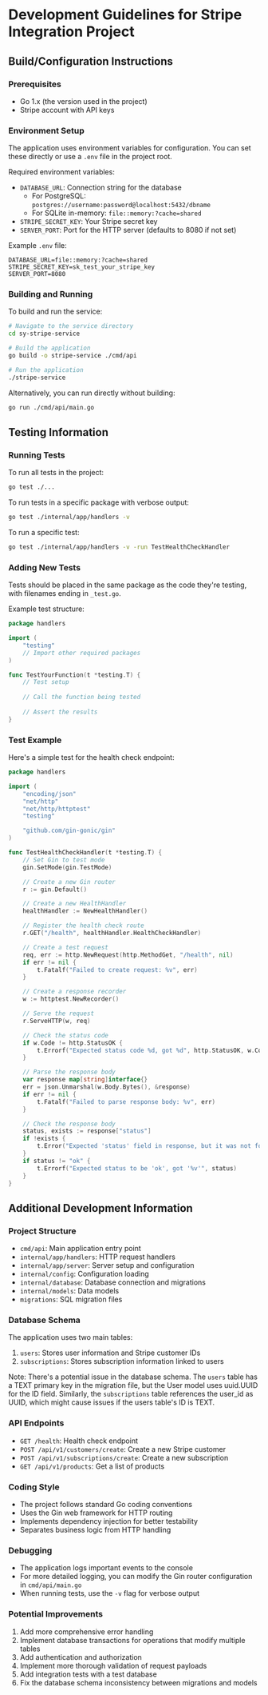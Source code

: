 # Development Guidelines for Stripe Integration Project

## Build/Configuration Instructions

### Prerequisites
- Go 1.x (the version used in the project)
- Stripe account with API keys

### Environment Setup
The application uses environment variables for configuration. You can set these directly or use a `.env` file in the project root.

Required environment variables:
- `DATABASE_URL`: Connection string for the database
  - For PostgreSQL: `postgres://username:password@localhost:5432/dbname`
  - For SQLite in-memory: `file::memory:?cache=shared`
- `STRIPE_SECRET_KEY`: Your Stripe secret key
- `SERVER_PORT`: Port for the HTTP server (defaults to 8080 if not set)

Example `.env` file:
```
DATABASE_URL=file::memory:?cache=shared
STRIPE_SECRET_KEY=sk_test_your_stripe_key
SERVER_PORT=8080
```

### Building and Running
To build and run the service:

```bash
# Navigate to the service directory
cd sy-stripe-service

# Build the application
go build -o stripe-service ./cmd/api

# Run the application
./stripe-service
```

Alternatively, you can run directly without building:
```bash
go run ./cmd/api/main.go
```

## Testing Information

### Running Tests
To run all tests in the project:
```bash
go test ./...
```

To run tests in a specific package with verbose output:
```bash
go test ./internal/app/handlers -v
```

To run a specific test:
```bash
go test ./internal/app/handlers -v -run TestHealthCheckHandler
```

### Adding New Tests
Tests should be placed in the same package as the code they're testing, with filenames ending in `_test.go`.

Example test structure:
```go
package handlers

import (
    "testing"
    // Import other required packages
)

func TestYourFunction(t *testing.T) {
    // Test setup
    
    // Call the function being tested
    
    // Assert the results
}
```

### Test Example
Here's a simple test for the health check endpoint:

```go
package handlers

import (
    "encoding/json"
    "net/http"
    "net/http/httptest"
    "testing"

    "github.com/gin-gonic/gin"
)

func TestHealthCheckHandler(t *testing.T) {
    // Set Gin to test mode
    gin.SetMode(gin.TestMode)

    // Create a new Gin router
    r := gin.Default()

    // Create a new HealthHandler
    healthHandler := NewHealthHandler()

    // Register the health check route
    r.GET("/health", healthHandler.HealthCheckHandler)

    // Create a test request
    req, err := http.NewRequest(http.MethodGet, "/health", nil)
    if err != nil {
        t.Fatalf("Failed to create request: %v", err)
    }

    // Create a response recorder
    w := httptest.NewRecorder()

    // Serve the request
    r.ServeHTTP(w, req)

    // Check the status code
    if w.Code != http.StatusOK {
        t.Errorf("Expected status code %d, got %d", http.StatusOK, w.Code)
    }

    // Parse the response body
    var response map[string]interface{}
    err = json.Unmarshal(w.Body.Bytes(), &response)
    if err != nil {
        t.Fatalf("Failed to parse response body: %v", err)
    }

    // Check the response body
    status, exists := response["status"]
    if !exists {
        t.Error("Expected 'status' field in response, but it was not found")
    }
    if status != "ok" {
        t.Errorf("Expected status to be 'ok', got '%v'", status)
    }
}
```

## Additional Development Information

### Project Structure
- `cmd/api`: Main application entry point
- `internal/app/handlers`: HTTP request handlers
- `internal/app/server`: Server setup and configuration
- `internal/config`: Configuration loading
- `internal/database`: Database connection and migrations
- `internal/models`: Data models
- `migrations`: SQL migration files

### Database Schema
The application uses two main tables:
1. `users`: Stores user information and Stripe customer IDs
2. `subscriptions`: Stores subscription information linked to users

Note: There's a potential issue in the database schema. The `users` table has a TEXT primary key in the migration file, but the User model uses uuid.UUID for the ID field. Similarly, the `subscriptions` table references the user_id as UUID, which might cause issues if the users table's ID is TEXT.

### API Endpoints
- `GET /health`: Health check endpoint
- `POST /api/v1/customers/create`: Create a new Stripe customer
- `POST /api/v1/subscriptions/create`: Create a new subscription
- `GET /api/v1/products`: Get a list of products

### Coding Style
- The project follows standard Go coding conventions
- Uses the Gin web framework for HTTP routing
- Implements dependency injection for better testability
- Separates business logic from HTTP handling

### Debugging
- The application logs important events to the console
- For more detailed logging, you can modify the Gin router configuration in `cmd/api/main.go`
- When running tests, use the `-v` flag for verbose output

### Potential Improvements
1. Add more comprehensive error handling
2. Implement database transactions for operations that modify multiple tables
3. Add authentication and authorization
4. Implement more thorough validation of request payloads
5. Add integration tests with a test database
6. Fix the database schema inconsistency between migrations and models
